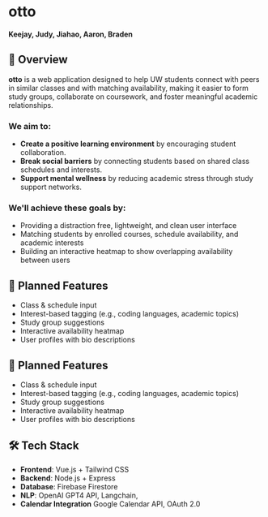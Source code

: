 # otto

**Keejay, Judy, Jiahao, Aaron, Braden**

## 📘 Overview

**otto** is a web application designed to help UW students connect with peers in similar classes and with matching availability, making it easier to form study groups, collaborate on coursework, and foster meaningful academic relationships.

 ### We aim to:
- **Create a positive learning environment** by encouraging student collaboration.
- **Break social barriers** by connecting students based on shared class schedules and interests.
- **Support mental wellness** by reducing academic stress through study support networks.

### We'll achieve these goals by:
- Providing a distraction free, lightweight, and clean user interface
- Matching students by enrolled courses, schedule availability, and academic interests
- Building an interactive heatmap to show overlapping availability between users
  

## 🎯 Planned Features

- Class & schedule input
- Interest-based tagging (e.g., coding languages, academic topics)
- Study group suggestions
- Interactive availability heatmap
- User profiles with bio descriptions

## 🎯 Planned Features

- Class & schedule input
- Interest-based tagging (e.g., coding languages, academic topics)
- Study group suggestions
- Interactive availability heatmap
- User profiles with bio descriptions

## 🛠️ Tech Stack

- **Frontend**: Vue.js + Tailwind CSS
- **Backend**: Node.js + Express
- **Database**: Firebase Firestore
- **NLP**: OpenAI GPT4 API, Langchain, 
- **Calendar Integration** Google Calendar API, OAuth 2.0


